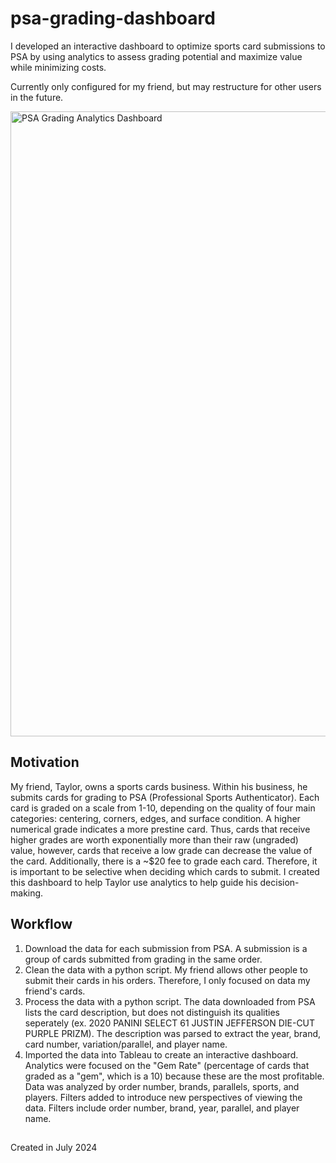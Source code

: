 # psa-grading-dashboard

I developed an interactive dashboard to optimize sports card submissions to PSA by using analytics to assess grading potential and maximize value while minimizing costs.

Currently only configured for my friend, but may restructure for other users in the future.

<img src="https://github.com/user-attachments/assets/bae9965d-ddf1-421a-8230-8cf000d5bd24" alt="PSA Grading Analytics Dashboard" width="1000">

## Motivation

My friend, Taylor, owns a sports cards business. Within his business, he submits cards for grading to PSA (Professional Sports Authenticator). Each card is graded on a scale from 1-10, depending on the quality of four main categories: centering, corners, edges, and surface condition. A higher numerical grade indicates a more prestine card. Thus, cards that receive higher grades are worth exponentially more than their raw (ungraded) value, however, cards that receive a low grade can decrease the value of the card. Additionally, there is a ~$20 fee to grade each card. Therefore, it is important to be selective when deciding which cards to submit. I created this dashboard to help Taylor use analytics to help guide his decision-making.

## Workflow
1. Download the data for each submission from PSA. A submission is a group of cards submitted from grading in the same order.
2. Clean the data with a python script. My friend allows other people to submit their cards in his orders. Therefore, I only focused on data my friend's cards.
3. Process the data with a python script. The data downloaded from PSA lists the card description, but does not distinguish its qualities seperately (ex. 2020 PANINI SELECT 61 JUSTIN JEFFERSON DIE-CUT PURPLE PRIZM). The description was parsed to extract the year, brand, card number, variation/parallel, and player name.
4. Imported the data into Tableau to create an interactive dashboard. Analytics were focused on the "Gem Rate" (percentage of cards that graded as a "gem", which is a 10) because these are the most profitable. Data was analyzed by order number, brands, parallels, sports, and players. Filters added to introduce new perspectives of viewing the data. Filters include order number, brand, year, parallel, and player name.

## 

Created in July 2024
